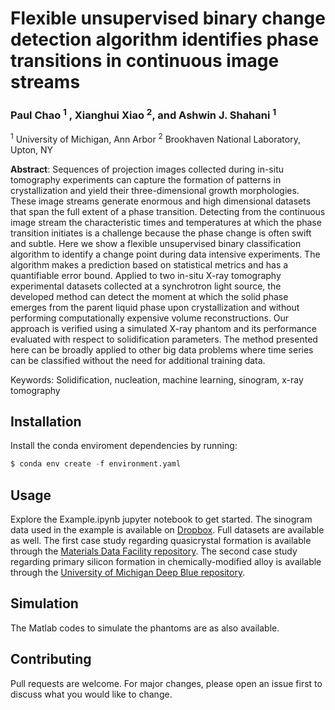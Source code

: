 # Flexible unsupervised binary change detection algorithm identifies phase transitions in continuous image streams

### Paul Chao <sup>1</sup> , Xianghui Xiao <sup>2</sup>, and Ashwin J. Shahani <sup>1</sup> 

<sup>1</sup> University of Michigan, Ann Arbor
<sup>2</sup> Brookhaven National Laboratory, Upton, NY

**Abstract**: Sequences of projection images collected during in-situ tomography experiments can capture the formation of patterns in crystallization and yield their three-dimensional growth morphologies. These image streams generate enormous and high dimensional datasets that span the full extent of a phase transition. Detecting from the continuous image stream the characteristic times and temperatures at which the phase transition initiates is a challenge because the phase change is often swift and subtle. Here we show a flexible unsupervised binary classification algorithm to identify a change point during data intensive experiments. The algorithm makes a prediction based on statistical metrics and has a quantifiable error bound. Applied to two in-situ X-ray tomography experimental datasets collected at a synchrotron light source, the developed method can detect the moment at which the solid phase emerges from the parent liquid phase upon crystallization and without performing computationally expensive volume reconstructions. Our approach is verified using a simulated X-ray phantom and its performance evaluated with respect to solidification parameters. The method presented here can be broadly applied to other big data problems where time series can be classified without the need for additional training data.  

Keywords: Solidification, nucleation, machine learning, sinogram, x-ray tomography

## Installation

Install the conda enviroment dependencies by running:

```python
$ conda env create -f environment.yaml
```

## Usage

Explore the Example.ipynb jupyter notebook to get started. The sinogram data used in the example is available on [Dropbox](https://www.dropbox.com/sh/33jvy07mds3tkee/AAAze7eCLUJi-P-cKe7Il2T8a?dl=0). Full datasets are available as well. The first case study regarding quasicrystal formation is available through the [Materials Data Facility repository](https://petreldata.net/mdf/detail/pub_40_han_probing_v1.2). The second case study regarding primary silicon formation in chemically-modified alloy is available through the [University of Michigan Deep Blue repository](https://doi.org/10.7302/812m-d307).

## Simulation

The Matlab codes to simulate the phantoms are as also available.

## Contributing
Pull requests are welcome. For major changes, please open an issue first to discuss what you would like to change.
